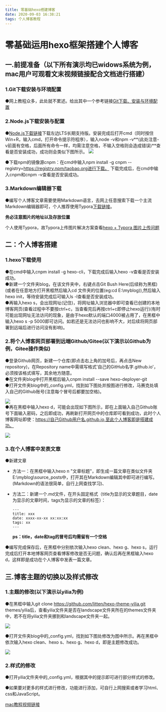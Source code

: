 ```yaml
---
title: 零基础hexo搭建博客
date: 2020-09-03 16:38:21
tags: 个人博客教程
---
```


# 零基础运用hexo框架搭建个人博客

## 一.前提准备（以下所有演示均已widows系统为例，mac用户可观看文末视频链接配合文档进行搭建）

### 1.Git下载安装与环境配置

●网上教程众多，此处就不累述。给出其中一个参考链接[Git下载、安装与环境配置](https://blog.csdn.net/huangqqdy/article/details/83032408)<!--more-->

### 2.Node.js下载安装与配置

●[Node.js下载链接](https://nodejs.org/en/)下载左边LTS长期支持版。安装完成后打开cmd（同时按住Win+R，输入cmd，打开命令提示符程序），输入node -v和npm -v**(此处注意-v前面有空格，后面所有命令一样，均需注意空格，不输入空格则会造成错误)**查看是否安装成功，成功则会类似下图所示。     ![](https://blog-1302639422.cos.ap-chengdu.myqcloud.com/1.png)

●下载npm的镜像源cnpm：在cmd中输入npm install -g cnpm \-\-registry=https://registry.npm/taobao.org进行下载。   下载完成后，在cmd中输入cnpm和cnpm -v查看是否安装成功。

### 3.Markdown编辑器下载

●编写个人博客文章需要使用Markdown语言，去网上任意搜索下载一个主流Markdown编辑器即可，个人推荐使用Typora[下载链接](https://typora.io/)。

**务必注意图片的地址以及存放位置**

个人使用Typora，故Typora上传图片解决方案查看[hexo + Typora 图片上传问题]()



## 二：个人博客搭建

### 1.hexo下载使用

●在cmd中输入cnpm install -g hexo-cli，下载完成后输入hexo -v查看是否安装成功。    
●新建一个文件夹blog，在该文件夹中，右键点击Git Bush Here(后续称为黑框)(或者在任意地方打开黑框然后输入cd 文件夹的位置(eg:cd E:\myblog)),然后输入hexo init，等待安装完成后可输入ls -l查看是否安装成功。   
●再输入hexo s，会出现网址(记住)，将网址输入浏览器中即可查看已创建的本地博客网页(查看过程中不要按ctrl+c，当查看完后再按ctrl+c即停止hexo运行)(有时可能出现网址无法访问的现象，是由于hexo默认的端口4000被占用了，在黑框中输入hexo s -p 5000即可访问。如若还是无法访问也影响不大，对后续将网页部署到远端后进行访问没有影响)。   

### 2.将个人博客网页部署到远端Github/Gitee(以下演示以Github为例，Gitee操作类似)

●登录Github网页，新建一个仓库(即点击右上角的加号后，再点击New repository)，在Repository name中需填写格式'自己的GitHub名字.github.io'，必须按该格式填写，其余地方随意。    
●在文件夹blog中打开黑框后输入cnpm install \-\-save hexo-deployer-git   
●打开文件夹blog中的_config.yml，找到如下图处并按图进行修改，马赛克处填入自己的Github账号(注意每个冒号后都要加空格)。

![](https://blog-1302639422.cos.ap-chengdu.myqcloud.com/2.png)     
●再在黑框中输入hexo d，可能会出现如下图所示，即在上面输入自己Github账号下面输入密码，之后即成功，再刷新打开网页中的仓库即可看到成功，此时个人博客网址即使：https://自己Github用户名.github.io,至此个人博客即是搭建成功。   

![](https://blog-1302639422.cos.ap-chengdu.myqcloud.com/3.png)

### 3.在个人博客中发表文章

●新建文章

+ 方法一：在黑框中输入hexo n "文章标题"，即生成一篇文章在类似文件夹E:\myblog\source\_posts中，打开其在Markdown编辑其中即可进行编写。(Markdown的语法很简单，自行上网查找学习)、

+ 方法二：新建一个.md文件，在开头固定格式（title为显示的文章题目，date为显示的文章时间，tags为显示的文章的标签）：

  ```
  ---
  title: xxx
  date: xxxx-xx-xx xx:xx:xx
  tags: xx
  ---
  ```

  **ps：title，date和tag的冒号后均需留有一个空格**

●编写完成保存后，在黑框中分别依次输入hexo clean、hexo g、hexo s，运行完成后打开本地博客网页查看博客修改是否无问题，确认后再在黑框输入hexo d，这样即是成功在个人博客中发表一篇文章。



## 三.博客主题的切换以及样式修改

### 1.主题的修改(以下演示以yilia为例)

●在黑框中输入git clone https://github.com/litten/hexo-theme-yilia.git themes/yilia后，查看yilia文件夹是否在landscape文件夹所在的themes文件夹中，若不在将yilia文件夹挪到和landscape文件夹一起。

![](https://blog-1302639422.cos.ap-chengdu.myqcloud.com/4.png)

●打开文件夹blog中的_config.yml，找到如下图处修改为图中所示。再在黑框中依次输入hexo clean、hexo s、hexo g、hexo d，即是主题修改成功。

![](https://blog-1302639422.cos.ap-chengdu.myqcloud.com/5.png)

### 2.样式的修改

●打开yilia文件夹中的_config.yml，根据其中的提示即可进行部分样式的修改。

●如果要对更多的样式进行修改，功能进行添加，可自行上网搜索或者学习html、css和JavaScript。



[mac教程视频链接](https://www.bilibili.com/video/BV1Yb411a7ty?t=1402)